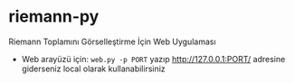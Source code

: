 # riemann-py

Riemann Toplamını Görselleştirme İçin Web Uygulaması

- Web arayüzü için: `web.py -p PORT` yazıp http://127.0.0.1:PORT/ adresine giderseniz local olarak kullanabilirsiniz
